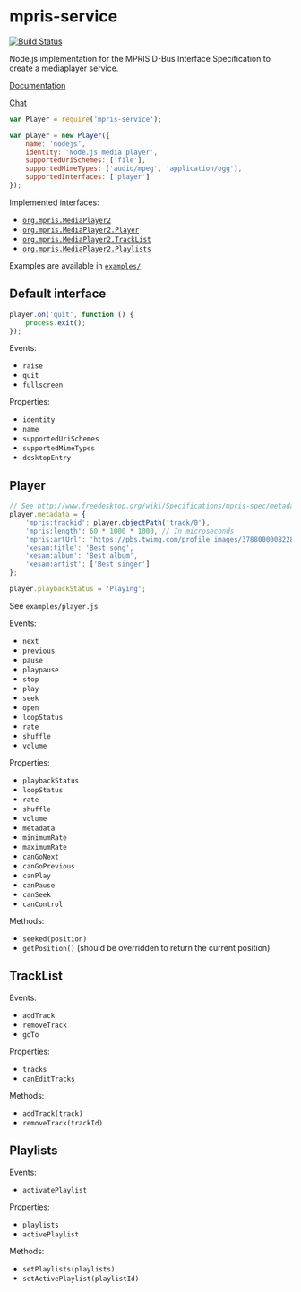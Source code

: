 # mpris-service

[![Build Status](https://travis-ci.org/dbusjs/mpris-service.svg?branch=master)](https://travis-ci.org/dbusjs/mpris-service)

Node.js implementation for the MPRIS D-Bus Interface Specification to create a mediaplayer service.

[Documentation](http://specifications.freedesktop.org/mpris-spec/latest/)

[Chat](https://discord.gg/UdbXHVX)

```js
var Player = require('mpris-service');

var player = new Player({
	name: 'nodejs',
	identity: 'Node.js media player',
	supportedUriSchemes: ['file'],
	supportedMimeTypes: ['audio/mpeg', 'application/ogg'],
	supportedInterfaces: ['player']
});
```

Implemented interfaces:
* [`org.mpris.MediaPlayer2`](http://specifications.freedesktop.org/mpris-spec/latest/Media_Player.html)
* [`org.mpris.MediaPlayer2.Player`](http://specifications.freedesktop.org/mpris-spec/latest/Player_Interface.html)
* [`org.mpris.MediaPlayer2.TrackList`](http://specifications.freedesktop.org/mpris-spec/latest/Track_List_Interface.html)
* [`org.mpris.MediaPlayer2.Playlists`](http://specifications.freedesktop.org/mpris-spec/latest/Playlists_Interface.html)

Examples are available in [`examples/`](https://github.com/dbusjs/mpris-service/tree/master/examples).

## Default interface

```js
player.on('quit', function () {
	process.exit();
});
```

Events:
* `raise`
* `quit`
* `fullscreen`

Properties:
* `identity`
* `name`
* `supportedUriSchemes`
* `supportedMimeTypes`
* `desktopEntry`

## Player

```js
// See http://www.freedesktop.org/wiki/Specifications/mpris-spec/metadata/
player.metadata = {
	'mpris:trackid': player.objectPath('track/0'),
	'mpris:length': 60 * 1000 * 1000, // In microseconds
	'mpris:artUrl': 'https://pbs.twimg.com/profile_images/378800000822867536/3f5a00acf72df93528b6bb7cd0a4fd0c.jpeg',
	'xesam:title': 'Best song',
	'xesam:album': 'Best album',
	'xesam:artist': ['Best singer']
};

player.playbackStatus = 'Playing';
```

See `examples/player.js`.

Events:
* `next`
* `previous`
* `pause`
* `playpause`
* `stop`
* `play`
* `seek`
* `open`
* `loopStatus`
* `rate`
* `shuffle`
* `volume`

Properties:
* `playbackStatus`
* `loopStatus`
* `rate`
* `shuffle`
* `volume`
* `metadata`
* `minimumRate`
* `maximumRate`
* `canGoNext`
* `canGoPrevious`
* `canPlay`
* `canPause`
* `canSeek`
* `canControl`

Methods:
* `seeked(position)`
* `getPosition()` (should be overridden to return the current position)

## TrackList

Events:
* `addTrack`
* `removeTrack`
* `goTo`

Properties:
* `tracks`
* `canEditTracks`

Methods:
* `addTrack(track)`
* `removeTrack(trackId)`

## Playlists

Events:
* `activatePlaylist`

Properties:
* `playlists`
* `activePlaylist`

Methods:
* `setPlaylists(playlists)`
* `setActivePlaylist(playlistId)`
